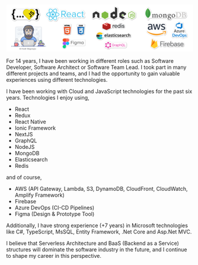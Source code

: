![Hey there, I'm Ali. I'm a software developer](https://github.com/alikadir/alikadir/blob/main/js.png)


For 14 years, I have been working in different roles such as Software Developer, Software Architect or Software Team Lead. I took part in many different projects and teams, and I had the opportunity to gain valuable experiences using different technologies.

I have been working with Cloud and JavaScript technologies for the past six years.
Technologies I enjoy using,

- React
- Redux
- React Native
- Ionic Framework
- NextJS
- GraphQL
- NodeJS
- MongoDB
- Elasticsearch
- Redis

and of course,

- AWS (API Gateway, Lambda, S3, DynamoDB, CloudFront, CloudWatch, Amplify Framework)
- Firebase
- Azure DevOps (CI-CD Pipelines)
- Figma (Design & Prototype Tool)

Additionally, I have strong experience (+7 years) in Microsoft technologies like C#, TypeScript, MsSQL, Entity Framework, .Net Core and Asp.Net MVC.

I believe that Serverless Architecture and BaaS (Backend as a Service) structures will dominate the software industry in the future, and I continue to shape my career in this perspective. 
